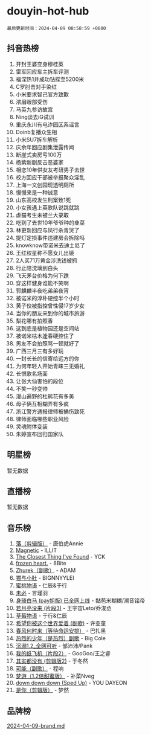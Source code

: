 # douyin-hot-hub

`最后更新时间：2024-04-09 08:58:59 +0800`

## 抖音热榜

1. 开封王婆变身穆桂英
1. 雷军回应车主拆车评测
1. 福深热1井成功钻探至5200米
1. C罗肘击对手染红
1. 小米要求智己官方致歉
1. 浓眉眼部受伤
1. 马英九参访故宫
1. Ning谈去iG试训
1. 重庆永川有电诈园区系谣言
1. Doinb复播众生相
1. 小米SU7拆车解析
1. 庆余年回应剧集泄露传闻
1. 断崖式卖房亏100万
1. 杨紫新剧反击恶婆家
1. 相恋10年供女友考研男子去世
1. 校方回应干部被举报聚众淫乱
1. 上海一文创园现透明厕所
1. 慢慢来是一种诚意
1. 山东高校发生刑案致1死
1. 小女孩遇上英歌队说跳就跳
1. 虐猫考生未被兰大录取
1. 吃到了去世10年爷爷种的韭菜
1. 林更新回应与凤行杀青哭了
1. 提灯定损事件违建房会拆除吗
1. knowknow带诺米去迪士尼了
1. 王红权星称不愿女儿出镜
1. 2人买71万黄金涉洗钱被抓
1. 行止陪沈璃到白头
1. 飞天茅台价格为何下跌
1. 穿这样健身谁能不笑啊
1. 郭麒麟半夜吃弟弟夜宵
1. 被诺米的淳朴硬控半个小时
1. 黄子佼被指控曾性侵17岁少女
1. 当你的朋友来到你的城市旅游
1. 梨花哪有拍照香
1. 这到底是植物园还是空间站
1. 被诺米枯木逢春硬控住了
1. 男友不会拍照骂一顿就好了
1. 广西三月三有多好玩
1. 一封长长的信寄给远方的你
1. 为何年轻人开始青睐三无婚礼
1. 长恨歌名场面
1. 让张大仙害怕的段位
1. 不笑一秒变帅
1. 漫山遍野的杜鹃花有多美
1. 母子俩互相糊弄有多疯
1. 浙江警方通报律师被捅伤致死
1. 律师面临哪些职业风险
1. 灵魂附体变装
1. 朱婷宣布回归国家队

## 明星榜

暂无数据

## 直播榜

暂无数据

## 音乐榜

1. [落（剪辑版）](https://sf5-hl-cdn-tos.douyinstatic.com/obj/tos-cn-ve-2774/o0h6HvN1BBbli9LtU3i5fQIleBQMF5Cg4TZmmC) - 唐伯虎Annie
1. [Magnetic](https://sf3-cdn-tos.douyinstatic.com/obj/tos-cn-ve-2774/oAQCYdBNZfLACGDmVFAsfAtpy32tqErgQ3XgBN) - ILLIT
1. [The Closest Thing I've Found](https://sf6-cdn-tos.douyinstatic.com/obj/tos-cn-ve-2774/514ab5d9146f4d2ca454b7adff8e5e4d) - YCK
1. [frozen heart.](https://sf5-hl-cdn-tos.douyinstatic.com/obj/tos-cn-ve-2774/oIIWJfyjIACZA9zQMtnJ6hQQhFC4vhCupoRBsO) - 8Bite
1. [Zhurek（副歌）](https://sf5-hl-cdn-tos.douyinstatic.com/obj/tos-cn-ve-2774/ooQm8FBZQDlf0btEYgVpCcSCQfrdJGBEKZYBGS) - ADAM
1. [猫与小肚](https://sf3-cdn-tos.douyinstatic.com/obj/tos-cn-ve-2774/osZeoClMECgK8DYl6VebABgbchEtPYQjZEnRtd) - BIGNNYYLEI
1. [蜜桃物语](https://sf27-cdn-tos.douyinstatic.com/obj/tos-cn-ve-2774/oIhOSCZtIACtYU4XQkngiW9kCBfVD1Fz9IYeqL) - 仁辰&于行
1. [未必](https://sf5-hl-cdn-tos.douyinstatic.com/obj/tos-cn-ve-2774/ogntQMFnKQDZUgTCYuJgfLEtleYZZFxBQqhhFB) - 言瑾羽
1. [身骑白马 (pay姐版) 已全网上线](https://sf6-cdn-tos.douyinstatic.com/obj/tos-cn-ve-2774/oQLO5ZgLsFkaDhdIIveF2zUCgfweY0gWaH4AQG) - 黏苞米糊糊/潮音铭帝
1. [若月亮没来 (片段3)](https://sf6-cdn-tos.douyinstatic.com/obj/tos-cn-ve-2774/okfyEUsGW1B1ovJi5JiN9IjvAT2lMwA054GoEB) - 王宇宙Leto/乔浚丞
1. [草莓物语](https://sf27-cdn-tos.douyinstatic.com/obj/tos-cn-ve-2774/okynhJ7jEAIIZBfsLgYMEI8QC3WbQNN66RKzhT) - 于行&仁辰
1. [希望你被这个世界爱着 (副歌)](https://sf5-hl-cdn-tos.douyinstatic.com/obj/tos-cn-ve-2774/oUHCmWQfZlE3QQBKBeD8rCFLpJzPgCpImhsxMt) - 许亚童
1. [春风何时来（等待命运安排）](https://sf5-hl-cdn-tos.douyinstatic.com/obj/tos-cn-ve-2774/oICBNbD3gelMfB4WgiD1KI2jQtXZE2FgHLwtsl) - 巴扎黑
1. [热烈的少年（是热烈）副歌](https://sf5-hl-cdn-tos.douyinstatic.com/obj/tos-cn-ve-2774/owVNI0CLDAUMtSz6TEYvfFBFL4UDFFhLfgK8fa) - Big Cole
1. [沉溺1.2_全网可听](https://sf5-hl-cdn-tos.douyinstatic.com/obj/tos-cn-ve-2774/ok2QoiBqsWAX9McZmWiI9gAB0EzwD4Xj6yfmtH) - 邹沛沛/Pank
1. [我的纸飞机（片段2）](https://sf5-hl-cdn-tos.douyinstatic.com/obj/tos-cn-ve-2774/oM2ZrKcg2CD5AeRB2gkeXOFB1IxAGJdZPazYHf) - GooGoo/王之睿
1. [其实都没有 (剪辑版2)](https://sf3-cdn-tos.douyinstatic.com/obj/tos-cn-ve-2774/oEBNQenHZtBhxYjGgUDQk0BCHTigQafgFlbQ7k) - 于冬然
1. [可能（副歌）](https://sf6-cdn-tos.douyinstatic.com/obj/tos-cn-ve-2774/cde1731888894259b333569393c2fb51) - 程响
1. [梦游（1.2倍甜蜜版）](https://sf5-hl-cdn-tos.douyinstatic.com/obj/tos-cn-ve-2774/o4gyAUm8hwufoEABmwVIiQtHsFuGzAEEWtNMzo) - 补菜Nveg
1. [down down down (Sped Up)](https://sf3-cdn-tos.douyinstatic.com/obj/tos-cn-ve-2774/ow80iABiXIO9DsFwK6WeZKMaJRi3BPJAotDy8m) - YOU DAYEON
1. [是你（剪辑版）](https://sf5-hl-cdn-tos.douyinstatic.com/obj/tos-cn-ve-2774/46019dae783c4c969944217fe1cfafc4) - 梦然

## 品牌榜

[2024-04-09-brand.md](2024-04-09-brand.md)
